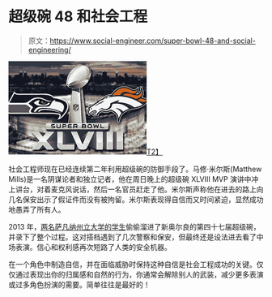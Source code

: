 # 超级碗 48 和社会工程

> 原文：<https://www.social-engineer.com/super-bowl-48-and-social-engineering/>

[![images](img/cb44946349de59d15aafeebb3f7366f7.png)T2】](https://www.social-engineer.com/wp-content/uploads/2014/02/images.jpeg)

社会工程师现在已经连续第二年利用超级碗的防御手段了。马修·米尔斯(Matthew Mills)是一名阴谋论者和独立记者，他在周日晚上的超级碗 XLVIII MVP 演讲中冲上讲台，对着麦克风说话，然后一名官员赶走了他。米尔斯声称他在进去的路上向几名保安出示了假证件而没有被拘留。米尔斯表现得自信而又时间紧迫，显然成功地愚弄了所有人。

2013 年，[两名萨凡纳州立大学的学生](https://savannahnow.com/news/2013-02-08/savannah-state-students-sneak-super-bowl#.UvAAL_ldWSo)偷偷溜进了新奥尔良的第四十七届超级碗，并录下了整个过程。这对搭档遇到了几次警察和保安，但最终还是设法进去看了中场表演。信心和权利感再次短路了人类的安全机器。

在一个角色中制造自信，并在面临威胁时保持这种自信是社会工程成功的关键。仅仅通过表现出你的归属感和自然的行为，你通常会解除别人的武装，减少更多表演或过多角色扮演的需要。简单往往是最好的！